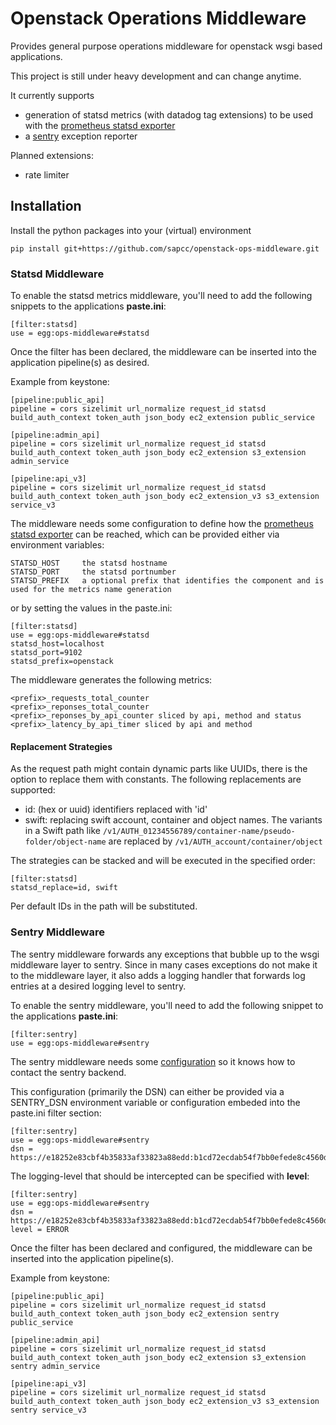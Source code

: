 # Openstack Operations Middleware

Provides general purpose operations middleware for openstack wsgi based applications.

This project is still under heavy development and can change anytime.

It currently supports
 
- generation of statsd metrics (with datadog tag extensions) to be used with the [prometheus statsd exporter](https://github.com/prometheus/statsd_exporter)
- a [sentry](http://getsentry.com) exception reporter

Planned extensions:

- rate limiter
 
 
## Installation
 
Install the python packages into your (virtual) environment
 
    pip install git+https://github.com/sapcc/openstack-ops-middleware.git 
     

### Statsd Middleware

To enable the statsd metrics middleware, you'll need to add the following
snippets to the applications **paste.ini**:

    [filter:statsd]
    use = egg:ops-middleware#statsd

Once the filter has been declared, the middleware can be inserted into the 
application pipeline(s) as desired.

Example from keystone:
 
    [pipeline:public_api]
    pipeline = cors sizelimit url_normalize request_id statsd build_auth_context token_auth json_body ec2_extension public_service
 
    [pipeline:admin_api]
    pipeline = cors sizelimit url_normalize request_id statsd build_auth_context token_auth json_body ec2_extension s3_extension admin_service
     
    [pipeline:api_v3]
    pipeline = cors sizelimit url_normalize request_id statsd build_auth_context token_auth json_body ec2_extension_v3 s3_extension service_v3

The middleware needs some configuration to define how the [prometheus statsd exporter](https://github.com/prometheus/statsd_exporter) can be reached,
which can be provided either via environment variables:

    STATSD_HOST     the statsd hostname
    STATSD_PORT     the statsd portnumber
    STATSD_PREFIX   a optional prefix that identifies the component and is used for the metrics name generation
    
or by setting the values in the paste.ini:

    [filter:statsd]
    use = egg:ops-middleware#statsd
    statsd_host=localhost
    statsd_port=9102
    statsd_prefix=openstack

The middleware generates the following metrics:

    <prefix>_requests_total_counter
    <prefix>_reponses_total_counter
    <prefix>_reponses_by_api_counter sliced by api, method and status
    <prefix>_latency_by_api_timer sliced by api and method

#### Replacement Strategies

As the request path might contain dynamic parts like UUIDs, there is the option to replace them with constants.
The following replacements are supported:
* id: (hex or uuid) identifiers replaced with 'id'
* swift: replacing swift account, container and object names. The variants in a Swift path like `/v1/AUTH_01234556789/container-name/pseudo-folder/object-name` are replaced by `/v1/AUTH_account/container/object`

The strategies can be stacked and will be executed in the specified order:

    [filter:statsd]
    statsd_replace=id, swift

Per default IDs in the path will be substituted.

### Sentry Middleware

The sentry middleware forwards any exceptions that bubble up to the wsgi middleware layer to sentry.
Since in many cases exceptions do not make it to the middleware layer, it also adds a logging handler that forwards log entries at a desired logging level to sentry.

To enable the sentry middleware, you'll need to add the following snippet to the applications **paste.ini**:

    [filter:sentry]
    use = egg:ops-middleware#sentry

The sentry middleware needs some [configuration](https://docs.getsentry.com/hosted/clients/python/#configuring-the-client) so it knows how to contact the sentry backend.

This configuration (primarily the DSN) can either be provided via a SENTRY_DSN 
environment variable or configuration embeded into the paste.ini filter section:

    [filter:sentry]
    use = egg:ops-middleware#sentry
    dsn = https://e18252e83cbf4b35833af33823a88edd:b1cd72ecdab54f7bb0efede8c4560d3e@sentry.your.domain.com/5 

The logging-level that should be intercepted can be specified with **level**:
 
    [filter:sentry]
    use = egg:ops-middleware#sentry
    dsn = https://e18252e83cbf4b35833af33823a88edd:b1cd72ecdab54f7bb0efede8c4560d3e@sentry.your.domain.com/5
    level = ERROR
 
Once the filter has been declared and configured, the middleware can be inserted into the application pipeline(s).

Example from keystone:
 
    [pipeline:public_api]
    pipeline = cors sizelimit url_normalize request_id statsd build_auth_context token_auth json_body ec2_extension sentry public_service
 
    [pipeline:admin_api]
    pipeline = cors sizelimit url_normalize request_id statsd build_auth_context token_auth json_body ec2_extension s3_extension sentry admin_service
     
    [pipeline:api_v3]
    pipeline = cors sizelimit url_normalize request_id statsd build_auth_context token_auth json_body ec2_extension_v3 s3_extension sentry service_v3
